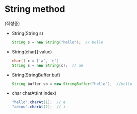 # String method

(작성중)

- String(String s)

  ```java
  String s = new String("hello");  // hello
  ```

- String(char[] value)

  ```java
  char[] c = ['a', 'e']
  String s = new String(c);  // ae
  ```

- String(StringBuffer buf)

  ```java
  String buffer sb = new StringBuffer("hello");  //hello
  ```

- char charAt(int index)

  ```java
  "hello".charAt(1);  // e
  "aeiou".charAt(2);  // i
  ```
